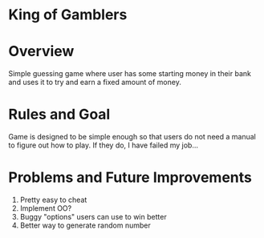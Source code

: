 # King of Gamblers

<h1>Overview</h1>
Simple guessing game where user has some starting money in their bank and uses it to try and earn a fixed amount of money. 

<h1>Rules and Goal</h1>
Game is designed to be simple enough so that users do not need a manual to figure out how to play. If they do, I have failed my job... 

<h1>Problems and Future Improvements</h1>
<ol>
  <li>Pretty easy to cheat</li>
  <li>Implement OO?</li>
  <li>Buggy "options" users can use to win better</li>
  <li>Better way to generate random number</li>
</ol>
